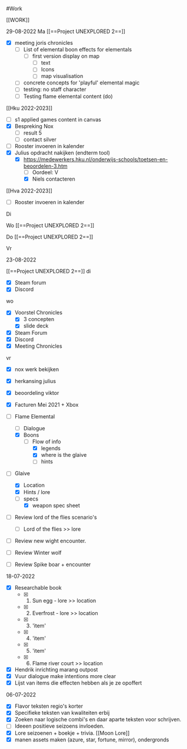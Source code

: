 #Work

[[WORK]]

29-08-2022
Ma
[[==Project UNEXPLORED 2==]]
- [x] meeting joris chronicles
	- [ ] List of elemental boon effects for elementals
		- [ ] first version display on map
			- [ ] text
			- [ ] Icons
			- [ ] map visualisation
	- [ ] concrete concepts for 'playful' elemental magic
	- [ ] testing: no staff character
	- [ ] Testing flame elemental content (do)

[[Hku 2022-2023]]

- [ ] s1 applied games content in canvas
- [x] Bespreking Nox
	- [ ] result 5
	- [ ] contact silver
- [ ] Rooster invoeren in kalender
- [x] Julius opdracht nakijken (endterm tool)
	- [x] https://medewerkers.hku.nl/onderwijs-schools/toetsen-en-beoordelen-3.htm
		- [ ] Oordeel: V
		- [x] Niels contacteren

[[Hva 2022-2023]]
- [ ] Rooster invoeren in kalender


Di


Wo
[[==Project UNEXPLORED 2==]]

Do
[[==Project UNEXPLORED 2==]]

Vr


23-08-2022

[[==Project UNEXPLORED 2==]]
di
- [x] Steam forum
- [x] Discord

wo
- [x] Voorstel Chronicles
	- [x] 3 concepten
	- [x] slide deck
- [x] Steam Forum
- [x] Discord
- [x] Meeting Chronicles

vr

- [x] nox werk bekijken
- [x] herkansing julius
- [x] beoordeling viktor

- [x] Facturen Mei 2021 + Xbox
- [ ] Flame Elemental
	- [ ] Dialogue
	- [x] Boons
		- [ ] Flow of info
			- [x] legends
			- [x] where is the glaive
			- [ ] hints
- [ ] Glaive
	- [x] Location
	- [x] Hints / lore
	- [ ] specs
		- [x] weapon spec sheet
- [ ] Review lord of the flies scenario's
	- [ ] Lord of the flies >> lore
- [ ] Review new wight encounter.
- [ ] Review Winter wolf
- [ ] Review Spike boar + encounter



18-07-2022
- [x] Researchable book
	- [x] 1. Sun egg - lore >> location
	- [x] 2. Everfrost - lore >> location
	- [x] 3. 'item'
	- [x] 4. 'item'
	- [x] 5. 'item'
	- [x] 6. Flame river court >> location
- [x] Hendrik inrichting marang outpost
- [x] Vuur dialogue make intentions more clear
- [x] Lijst van items die effecten hebben als je ze opoffert

06-07-2022
- [x] Flavor teksten regio's korter
- [x] Specifieke teksten van kwaliteiten erbij
- [x] Zoeken naar logische combi's en daar aparte teksten voor schrijven.
- [ ] Ideeen positieve seizoens invloeden.
- [x] Lore seizoenen + boekje + trivia. [[Moon Lore]]
- [x] manen assets maken (azure, star, fortune, mirror), ondergronds
